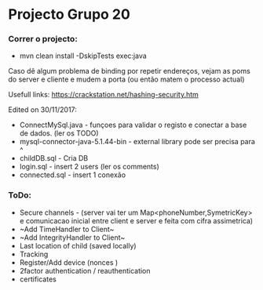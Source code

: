 # Projecto Grupo 20

### Correr o projecto:
* mvn clean install -DskipTests exec:java


Caso dê algum problema de binding por repetir endereços, vejam as poms do server e cliente e mudem a porta (ou então matem o processo actual)

Usefull links:
  https://crackstation.net/hashing-security.htm
  

  
Edited on 30/11/2017:
* ConnectMySql.java - funçoes para validar o registo e conectar a base de dados. (ler os TODO)
* mysql-connector-java-5.1.44-bin - external library pode ser precisa para ^
* childDB.sql - Cria DB
* login.sql - insert 2 users (ler os comments)
* connected.sql - insert 1 conexão
	

### ToDo:
* Secure channels - (server vai ter um Map<phoneNumber,SymetricKey> e comunicacao inicial entre client e server e feita com cifra assimetrica)
* ~Add TimeHandler to Client~
* ~Add IntegrityHandler to Client~
* Last location of child (saved locally)
* Tracking
* Register/Add device (nonces )
* 2factor authentication / reauthentication
* certificates
